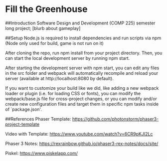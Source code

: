 # Fill the Greenhouse
##Introduction
Software Design and Development (COMP 225) semester long project;
[blurb about gameplay]

##Setup
Node.js is required to install dependencies and run scripts via npm (Node only used for build, game is not run on it)

After cloning the repo, run npm install from your project directory. Then, you can start the local development server by running npm start.

After starting the development server with npm start, you can edit any files in the src folder and webpack will automatically recompile and reload your server (available at http://localhost:8080 by default).

If you want to customize your build like we did, like adding a new webpack loader or plugin (i.e. for loading CSS or fonts), you can modify the webpack/base.js file for cross-project changes, or you can modify and/or create new configuration files and target them in specific npm tasks inside of `package.json'.

##References
Phaser Template: https://github.com/photonstorm/phaser3-project-template

Video with Template: https://www.youtube.com/watch?v=6CR9pKJI2Lc

Phaser 3 Notes: https://rexrainbow.github.io/phaser3-rex-notes/docs/site/

Piskel: https://www.piskelapp.com/
